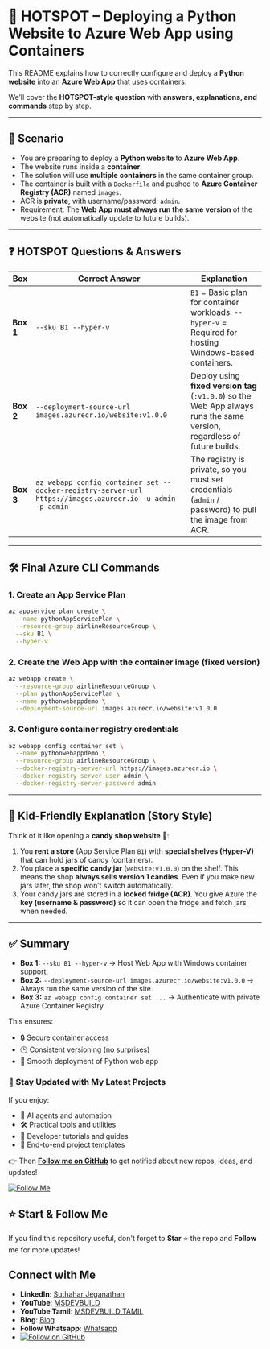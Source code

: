 # 🚀 HOTSPOT – Deploying a Python Website to Azure Web App using Containers

This README explains how to correctly configure and deploy a **Python website** into an **Azure Web App** that uses containers.

We’ll cover the **HOTSPOT-style question** with **answers, explanations, and commands** step by step.

---

## 📌 Scenario

* You are preparing to deploy a **Python website** to **Azure Web App**.
* The website runs inside a **container**.
* The solution will use **multiple containers** in the same container group.
* The container is built with a `Dockerfile` and pushed to **Azure Container Registry (ACR)** named `images`.
* ACR is **private**, with username/password: `admin`.
* Requirement: The **Web App must always run the same version** of the website (not automatically update to future builds).

---

## ❓ HOTSPOT Questions & Answers

| **Box**   | **Correct Answer**                                                                                        | **Explanation**                                                                                                          |
| --------- | --------------------------------------------------------------------------------------------------------- | ------------------------------------------------------------------------------------------------------------------------ |
| **Box 1** | `--sku B1 --hyper-v`                                                                                      | `B1` = Basic plan for container workloads. `--hyper-v` = Required for hosting Windows-based containers.                  |
| **Box 2** | `--deployment-source-url images.azurecr.io/website:v1.0.0`                                                | Deploy using **fixed version tag** (`:v1.0.0`) so the Web App always runs the same version, regardless of future builds. |
| **Box 3** | `az webapp config container set --docker-registry-server-url https://images.azurecr.io -u admin -p admin` | The registry is private, so you must set credentials (`admin` / password) to pull the image from ACR.                    |

---

## 🛠️ Final Azure CLI Commands

### 1. Create an App Service Plan

```bash
az appservice plan create \
  --name pythonAppServicePlan \
  --resource-group airlineResourceGroup \
  --sku B1 \
  --hyper-v
```

### 2. Create the Web App with the container image (fixed version)

```bash
az webapp create \
  --resource-group airlineResourceGroup \
  --plan pythonAppServicePlan \
  --name pythonwebappdemo \
  --deployment-source-url images.azurecr.io/website:v1.0.0
```

### 3. Configure container registry credentials

```bash
az webapp config container set \
  --name pythonwebappdemo \
  --resource-group airlineResourceGroup \
  --docker-registry-server-url https://images.azurecr.io \
  --docker-registry-server-user admin \
  --docker-registry-server-password admin
```

---

## 👶 Kid-Friendly Explanation (Story Style)

Think of it like opening a **candy shop website** 🍭:

1. You **rent a store** (App Service Plan `B1`) with **special shelves (Hyper-V)** that can hold jars of candy (containers).
2. You place a **specific candy jar** (`website:v1.0.0`) on the shelf. This means the shop **always sells version 1 candies**. Even if you make new jars later, the shop won’t switch automatically.
3. Your candy jars are stored in a **locked fridge (ACR)**. You give Azure the **key (username & password)** so it can open the fridge and fetch jars when needed.

---

## ✅ Summary

* **Box 1:** `--sku B1 --hyper-v` → Host Web App with Windows container support.
* **Box 2:** `--deployment-source-url images.azurecr.io/website:v1.0.0` → Always run the same version of the site.
* **Box 3:** `az webapp config container set ...` → Authenticate with private Azure Container Registry.

This ensures:

* 🔒 Secure container access
* 🕒 Consistent versioning (no surprises)
* 🚀 Smooth deployment of Python web app

### 🔔 Stay Updated with My Latest Projects

If you enjoy:
- 🧠 AI agents and automation
- 🛠️ Practical tools and utilities
- 📘 Developer tutorials and guides
- 🚀 End-to-end project templates

👉 Then **[Follow me on GitHub](https://github.com/jssuthahar)** to get notified about new repos, ideas, and updates!

[![Follow Me](https://img.shields.io/github/followers/jssuthahar?label=Follow&style=social)](https://github.com/jssuthahar)

## ⭐ Start & Follow Me
If you find this repository useful, don't forget to **Star** ⭐ the repo and **Follow** me for more updates!

 ## Connect with Me
- **LinkedIn**: [Suthahar Jeganathan](https://www.linkedin.com/in/jssuthahar/)
- **YouTube**: [MSDEVBUILD](https://www.youtube.com/@MSDEVBUILD)
- **YouTube Tamil**: [MSDEVBUILD TAMIL](https://www.youtube.com/@MSDEVBUILDTamil)
- **Blog**: [Blog](https://www.msdevbuild.com/)
- **Follow Whatsapp**: [Whatsapp](https://www.whatsapp.com/channel/0029Va5j2rHEFeXcTlUhQB0J)
- [![Follow on GitHub](https://img.shields.io/github/followers/jssuthahar?label=Follow&style=social)](https://github.com/jssuthahar)


